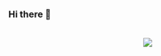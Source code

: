### Hi there 👋

<!--
**wcy111/wcy111** is a ✨ _special_ ✨ repository because its `README.md` (this file) appears on your GitHub profile.

Here are some ideas to get you started:

- 🔭 I’m currently working on ...
- 🌱 I’m currently learning ...
- 👯 I’m looking to collaborate on ...
- 🤔 I’m looking for help with ...
- 💬 Ask me about ...
- 📫 How to reach me: ...
- 😄 Pronouns: ...
- ⚡ Fun fact: ...
-->
<body>
<br>
<div align="center">
<img src="https://i.pinimg.com/originals/d6/cb/8d/d6cb8d5b80003d1771b9b6ee5d0cbbfb.gif">
</div>
<br>
